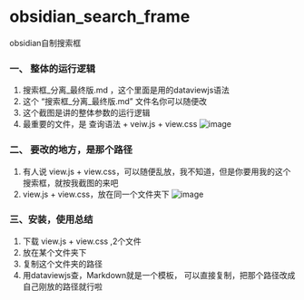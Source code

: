 # obsidian_search_frame
obsidian自制搜索框

### 一、 整体的运行逻辑
1. 搜索框_分离_最终版.md  ，这个里面是用的dataviewjs语法
2. 这个 “搜索框_分离_最终版.md” 文件名你可以随便改
3. 这个截图是讲的整体参数的运行逻辑
4. 最重要的文件，是  查询语法 + veiw.js  + view.css
![image](https://github.com/user-attachments/assets/025c301d-37df-4524-9f18-4f4f31d2ee09)

### 二、 要改的地方，是那个路径
1. 有人说 view.js + view.css，可以随便乱放，我不知道，但是你要用我的这个搜索框，就按我截图的来吧
2.  view.js + view.css，放在同一个文件夹下
![image](https://github.com/user-attachments/assets/b5960a0c-d626-43d8-9c39-9f28c9879284)

### 三、安装，使用总结 
1.  下载 view.js + view.css ,2个文件
2.  放在某个文件夹下
3.  复制这个文件夹的路径
4.  用dataviewjs查，Markdown就是一个模板， 可以直接复制，把那个路径改成自己刚放的路径就行啦

